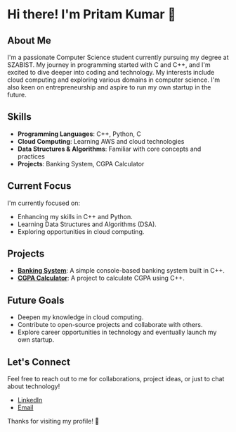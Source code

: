 # Hi there! I'm Pritam Kumar 👋

## About Me
I'm a passionate Computer Science student currently pursuing my degree at SZABIST. My journey in programming started with C and C++, and I'm excited to dive deeper into coding and technology. My interests include cloud computing and exploring various domains in computer science. I'm also keen on entrepreneurship and aspire to run my own startup in the future.

## Skills
- **Programming Languages**: C++, Python, C
- **Cloud Computing**: Learning AWS and cloud technologies
- **Data Structures & Algorithms**: Familiar with core concepts and practices
- **Projects**: Banking System, CGPA Calculator

## Current Focus
I'm currently focused on:
- Enhancing my skills in C++ and Python.
- Learning Data Structures and Algorithms (DSA).
- Exploring opportunities in cloud computing.

## Projects
- **[Banking System](https://github.com/Pritam-Kumar-911/Banking-transaction-system-.git)**: A simple console-based banking system built in C++.
- **[CGPA Calculator](link-to-your-repo)**: A project to calculate CGPA using C++.

## Future Goals
- Deepen my knowledge in cloud computing.
- Contribute to open-source projects and collaborate with others.
- Explore career opportunities in technology and eventually launch my own startup.

## Let's Connect
Feel free to reach out to me for collaborations, project ideas, or just to chat about technology!

- [LinkedIn](soon)
- [Email](pritam03128910155@gmail.com)

Thanks for visiting my profile! 🚀
